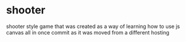 # shooter
shooter style game that was created as a way of learning how to use js canvas
all in once commit as it was moved from a different hosting
